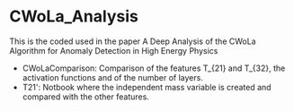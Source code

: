 # CWoLa_Analysis

This is the coded used in the paper A Deep Analysis of the CWoLa Algorithm for Anomaly Detection in High Energy Physics

- CWoLaComparison: Comparison of the features T_{21} and T_{32}, the activation functions and of the number of layers.
- T21': Notbook where the independent mass variable is created and compared with the other features.

